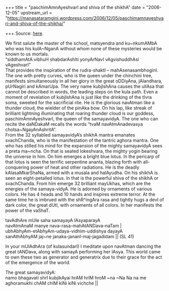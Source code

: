 +++
title = "paschimAmnAyeshvarI and shiva of the shikhA"
date = "2006-12-05"
upstream_url = "https://manasataramgini.wordpress.com/2006/12/05/paschimamnayeshvari-and-shiva-of-the-shikha/"

+++
Source: [here](https://manasataramgini.wordpress.com/2006/12/05/paschimamnayeshvari-and-shiva-of-the-shikha/).

We first salute the master of the school, matsyendra and ku\~nkumAMbA who was his kulA\~NganA without whom none of these mysteries would be known to us mortals.  
“siddhamAtA vibhuH shabdarAshIti yonyArNavI vAgvishuddhAsi vAgeshvarI”  
That provides the inspiration of the rudra-shaktI – mahAsenasambhoginI. The one with pretty curves, who is the queen under the chinchini tree, manifests simultaneously in all her glory in the great oDDiyAna, jAlandhara, pUrNagiri and kAmarUpa. The very name kubjIshAna causes the ullAsa that cannot be described in words, the leading steps on the kula path. Even a moment of revelation of kubjIshAna is just like the drinking of the tIvra soma, sweeted for the sacrificial rite. He is the glorious navAtman like a thunder cloud, the wielder of the pinAka bow. On his lap, like streak of brilliant lightning illuminating that roaring thunder cloud is our goddess, paschimAmnAyeshvarI, the queen of the samayavidyA. The one who can recite the daNDakaM recalls the words “tvaM navAtmAnadevasya chotsa\~NgayAnAshritA“.  
From the 32 syllabled samayavidyA’s shikhA mantra emanates svachChanda, who is the manifestation of the tantric aghora mantra. One who has stilled his mind for the expansion of the mighty samayavidyA sees a preta ma\~ncha. On that is seated lokeshvara, the mighty yogin bearing the universe in him. On him emerges a bright blue lotus. In the pericarp of that lotus is seen the terrific serpentine ananta, blazing forth with all-conquering power of heat and other radiations. He is the deadly kAlasaMkarShaNa, armed with a musala and halAyudha. On his shikhA is seen an eight-petalled lotus. In that is the powerful shiva of the shikhA or svachChanda. From him emerge 32 brilliant mayUkhas, which are the energies of the samaya-vidyA. He is adorned by ornaments of various colors. He has 4 heads and 10 hands and inspires extreme terror. At the same time he is imbrued with the shR^ingAra rasa and tightly hugs a devI of dark color, the great dUtI, with ornaments of all colors. In her manifests the power of the vaShaT.

tavAdhAre mUle saha samayayA lAsyaparayA  
navAtmAnaM manye nava-rasa-mahAtANDava-naTam \|  
ubhAbhyAm-etAbhyAm-udaya-vidhim-uddishya dayayA  
sanAthAbhyAM jaj\~ne janaka-jananI-maj-jagadidam \|\| (SL 41)

In your mUlAdhAra (of kulasundarI) I meditate upon navAtman dancing the great tANDava, along with samayA performing her lAsya. This world came to own these two as generator and generatrix due to their grace for the act of the emergence of the world.

The great samayavidyA:  
namo bhagavati shrI kubjikAyai hrAM hrIM hroM \~na \~Na Na na me aghoramukhi chAM chIM kiNi kiNi vichche \|\|

